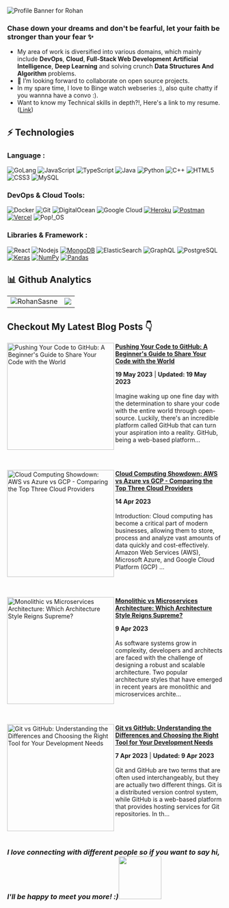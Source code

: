 ![Profile Banner for Rohan](https://github.com/RohanSasne/RohanSasne/assets/110545952/d866c5fb-4cc6-406a-be7c-14c0f1590c9e)

### **Chase down your dreams and don't be fearful, let your faith be stronger than your fear ✨**

<!--
**RohanSasne/RohanSasne** is a ✨ _special_ ✨ repository because its `README.md` (this file) appears on your GitHub profile.

Here are some ideas to get you started:

- 🔭 I’m currently working on ...
- 🌱 I’m currently learning ...
- 👯 I’m looking to collaborate on ...
- 🤔 I’m looking for help with ...
- 💬 Ask me about ...
- 📫 How to reach me: ...
- 😄 Pronouns: ...
- ⚡ Fun fact: ...
-->

- My area of work is diversified into various domains, which mainly include **DevOps**, **Cloud**, **Full-Stack Web Development**  **Artificial Intelligence**, **Deep Learning** and solving crunch **Data Structures And Algorithm** problems. 
- 👯 I’m looking forward to collaborate on open source projects.
- In my spare time, I love to Binge watch webseries :), also quite chatty if you wannna have a convo :).
-  Want to know my Technical skills in depth?!, Here's a link to my resume. ([Link](https://docs.google.com/document/d/1TJn1g5yXoCHKPXZzDXASl0UZ6_qQZJsI/edit?usp=sharing&ouid=114774202429783954390&rtpof=true&sd=true))


## ⚡ Technologies

### Language :
![GoLang](https://img.shields.io/badge/Go-00ADD8?style=for-the-badge&logo=go&logoColor=white)
![JavaScript](https://img.shields.io/badge/JavaScript-323330?style=for-the-badge&logo=javascript&logoColor=F7DF1E)
![TypeScript](https://img.shields.io/badge/TypeScript-007ACC?style=for-the-badge&logo=typescript&logoColor=white)
![Java](https://img.shields.io/badge/Java-ED8B00?style=for-the-badge&logo=openjdk&logoColor=white)
![Python](https://img.shields.io/badge/Python-14354C?style=for-the-badge&logo=python&logoColor=white)
![C++](https://img.shields.io/badge/C%2B%2B-00599C?style=for-the-badge&logo=c%2B%2B&logoColor=white)
![HTML5](https://img.shields.io/badge/HTML5-E34F26?style=for-the-badge&logo=html5&logoColor=white)
![CSS3](https://img.shields.io/badge/CSS3-1572B6?style=for-the-badge&logo=css3&logoColor=white)
![MySQL](https://img.shields.io/badge/MySQL-00000F?style=for-the-badge&logo=mysql&logoColor=white)

### DevOps & Cloud Tools:

![Docker](https://img.shields.io/badge/-Docker-black?style=flat-square&logo=docker)
![Git](https://img.shields.io/badge/-Git-black?style=flat-square&logo=git)
![DigitalOcean](https://img.shields.io/badge/-Digital%20Ocean-darkblue?style=flat-square&logo=digitalocean)
![Google Cloud](https://img.shields.io/badge/Google%20Cloud-black?style=flat-square&logo=google-cloud)
<a href="#"><img alt="Heroku" src="https://img.shields.io/badge/Heroku%20-%23430098.svg?logo=heroku&logoColor=white"></a>
<a href="#"><img alt="Postman" src="https://img.shields.io/badge/Postman-FF6C37?logo=postman&logoColor=white"></a>
<a href="#"><img alt="Vercel" src="https://img.shields.io/badge/Vercel%20-%23000000.svg?logo=vercel&logoColor=white"></a>
![Pop!_OS](https://img.shields.io/badge/Pop!_OS-48B9C7?style=for-the-badge&logo=Pop!_OS&logoColor=white)

### Libraries & Framework :

![React](https://img.shields.io/badge/-React-black?style=flat-square&logo=react)
![Nodejs](https://img.shields.io/badge/-Nodejs-black?style=flat-square&logo=Node.js)
<a href="#"><img alt="MongoDB" src ="https://img.shields.io/badge/MongoDB-%234ea94b.svg?logo=mongodb&logoColor=white"></a>
![ElasticSearch](https://img.shields.io/badge/-ElasticSearch-005571?style=flat-square&logo=elasticsearch)
![GraphQL](https://img.shields.io/badge/-GraphQL-E10098?style=flat-square&logo=graphql)
![PostgreSQL](https://img.shields.io/badge/-PostgreSQL-336791?style=flat-square&logo=postgresql)
<a href="#"><img alt="Keras" src="https://img.shields.io/badge/Keras%20-%23D00000.svg?logo=Keras&logoColor=white"></a>
<a href="#"><img alt="NumPy" src="https://img.shields.io/badge/Numpy%20-%23013243.svg?logo=numpy&logoColor=white"></a>
<a href="#"><img alt="Pandas" src="https://img.shields.io/badge/Pandas%20-%23150458.svg?logo=pandas&logoColor=white"></a>



## 📊 Github Analytics
 <table>
  <tr>
   
<td><img src="https://github-readme-streak-stats.herokuapp.com?user=RohanSasne&theme=nightowl&border_radius=4.3&mode=weekly" alt="RohanSasne"/>
    <td><img src="https://github-readme-stats-sigma-five.vercel.app/api?username=RohanSasne&count_private=true&show_icons=true&theme=nightowl" /></td>
  </tr>
</table>

## Checkout My Latest Blog Posts 👇
<!-- HASHNODE_BLOG:START -->
<p align="left">
<a href="https://rohansasne30.hashnode.dev//pushing-your-code-to-github" title="Pushing Your Code to GitHub: A Beginner's Guide to Share Your Code with the World"><img src="https://cdn.hashnode.com/res/hashnode/image/upload/v1684520517928/2c8b3745-9d26-4519-8153-78700a797a54.jpeg" alt="Pushing Your Code to GitHub: A Beginner's Guide to Share Your Code with the World" width="250px" align="left" /></a>
<a href="https://rohansasne30.hashnode.dev//pushing-your-code-to-github" title="Pushing Your Code to GitHub: A Beginner's Guide to Share Your Code with the World"><strong>Pushing Your Code to GitHub: A Beginner's Guide to Share Your Code with the World</strong></a>
<div><strong>19 May 2023</strong> | <strong>Updated: 19 May 2023</strong></div>
<br/> Imagine waking up one fine day with the determination to share your code with the entire world through open-source. Luckily, there's an incredible platform called GitHub that can turn your aspiration into a reality.
GitHub, being a web-based platform... </p> <br/> <br/>
<p align="left">
<a href="https://rohansasne30.hashnode.dev//cloud-computing-showdown-aws-vs-azure-vs-gcp-comparing-the-top-three-cloud-providers" title="Cloud Computing Showdown: AWS vs Azure vs GCP - Comparing the Top Three Cloud Providers"><img src="https://cdn.hashnode.com/res/hashnode/image/upload/v1681478176058/65130f74-1040-4442-aa15-79bf38d15a4b.webp" alt="Cloud Computing Showdown: AWS vs Azure vs GCP - Comparing the Top Three Cloud Providers" width="250px" align="left" /></a>
<a href="https://rohansasne30.hashnode.dev//cloud-computing-showdown-aws-vs-azure-vs-gcp-comparing-the-top-three-cloud-providers" title="Cloud Computing Showdown: AWS vs Azure vs GCP - Comparing the Top Three Cloud Providers"><strong>Cloud Computing Showdown: AWS vs Azure vs GCP - Comparing the Top Three Cloud Providers</strong></a>
<div><strong>14 Apr 2023</strong></div>
<br/> Introduction:
Cloud computing has become a critical part of modern businesses, allowing them to store, process and analyze vast amounts of data quickly and cost-effectively. Amazon Web Services (AWS), Microsoft Azure, and Google Cloud Platform (GCP) ... </p> <br/> <br/>
<p align="left">
<a href="https://rohansasne30.hashnode.dev//monolithic-vs-microservices-architecture-which-architecture-style-reigns-supreme" title="Monolithic vs Microservices Architecture: Which Architecture Style Reigns Supreme?"><img src="https://cdn.hashnode.com/res/hashnode/image/upload/v1681056483830/0c32a3cf-98ef-425c-9f70-88b77b1f0b4b.png" alt="Monolithic vs Microservices Architecture: Which Architecture Style Reigns Supreme?" width="250px" align="left" /></a>
<a href="https://rohansasne30.hashnode.dev//monolithic-vs-microservices-architecture-which-architecture-style-reigns-supreme" title="Monolithic vs Microservices Architecture: Which Architecture Style Reigns Supreme?"><strong>Monolithic vs Microservices Architecture: Which Architecture Style Reigns Supreme?</strong></a>
<div><strong>9 Apr 2023</strong></div>
<br/> As software systems grow in complexity, developers and architects are faced with the challenge of designing a robust and scalable architecture. Two popular architecture styles that have emerged in recent years are monolithic and microservices archite... </p> <br/> <br/>
<p align="left">
<a href="https://rohansasne30.hashnode.dev//git-vs-github-understanding-the-differences-and-choosing-the-right-tool-for-your-development-needs" title="Git vs GitHub: Understanding the Differences and Choosing the Right Tool for Your Development Needs"><img src="https://cdn.hashnode.com/res/hashnode/image/stock/unsplash/wX2L8L-fGeA/upload/a4d5585289ad02e816452d72e154c854.jpeg" alt="Git vs GitHub: Understanding the Differences and Choosing the Right Tool for Your Development Needs" width="250px" align="left" /></a>
<a href="https://rohansasne30.hashnode.dev//git-vs-github-understanding-the-differences-and-choosing-the-right-tool-for-your-development-needs" title="Git vs GitHub: Understanding the Differences and Choosing the Right Tool for Your Development Needs"><strong>Git vs GitHub: Understanding the Differences and Choosing the Right Tool for Your Development Needs</strong></a>
<div><strong>7 Apr 2023</strong> | <strong>Updated: 9 Apr 2023</strong></div>
<br/> Git and GitHub are two terms that are often used interchangeably, but they are actually two different things. Git is a distributed version control system, while GitHub is a web-based platform that provides hosting services for Git repositories. In th... </p> <br/> <br/>
<!-- HASHNODE_BLOG:END -->

### <em><b>I love connecting with different people</b> so if you want to say <b>hi, I'll be happy to meet you more!</b> :)<img src="https://media.giphy.com/media/LnQjpWaON8nhr21vNW/giphy.gif" width="100"></em>

